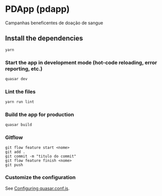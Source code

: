 # PDApp (pdapp)

Campanhas beneficentes de doação de sangue

## Install the dependencies
```bash
yarn
```

### Start the app in development mode (hot-code reloading, error reporting, etc.)
```bash
quasar dev
```

### Lint the files
```bash
yarn run lint
```

### Build the app for production
```bash
quasar build
```

### Gitflow
```
git flow feature start <nome>
git add .
git commit -m "titulo do commit"
git flow feature finish <nome>
git push
```

### Customize the configuration
See [Configuring quasar.conf.js](https://v1.quasar.dev/quasar-cli/quasar-conf-js).
